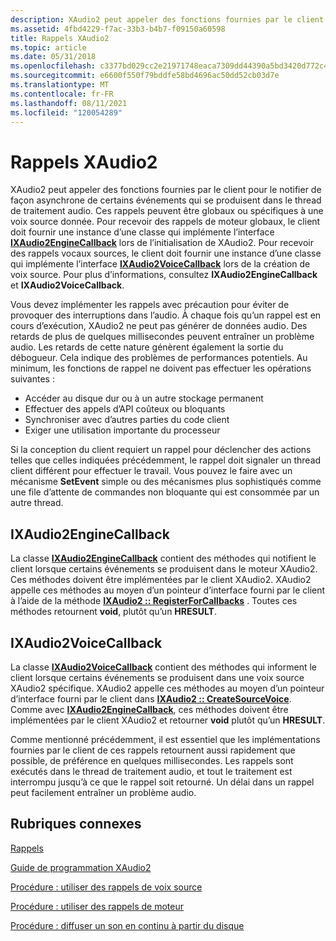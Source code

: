 ```yaml
---
description: XAudio2 peut appeler des fonctions fournies par le client pour le notifier de façon asynchrone de certains événements qui se produisent dans le thread de traitement audio.
ms.assetid: 4fbd4229-f7ac-33b3-b4b7-f09150a60598
title: Rappels XAudio2
ms.topic: article
ms.date: 05/31/2018
ms.openlocfilehash: c3377bd029cc2e21971748eaca7309dd44390a5bd3420d772c45264dfdbd075c
ms.sourcegitcommit: e6600f550f79bddfe58bd4696ac50dd52cb03d7e
ms.translationtype: MT
ms.contentlocale: fr-FR
ms.lasthandoff: 08/11/2021
ms.locfileid: "120054289"
---
```

# <a name="xaudio2-callbacks"></a>Rappels XAudio2

XAudio2 peut appeler des fonctions fournies par le client pour le notifier de façon asynchrone de certains événements qui se produisent dans le thread de traitement audio. Ces rappels peuvent être globaux ou spécifiques à une voix source donnée. Pour recevoir des rappels de moteur globaux, le client doit fournir une instance d’une classe qui implémente l’interface [**IXAudio2EngineCallback**](/windows/desktop/api/xaudio2/nn-xaudio2-ixaudio2enginecallback) lors de l’initialisation de XAudio2. Pour recevoir des rappels vocaux sources, le client doit fournir une instance d’une classe qui implémente l’interface [**IXAudio2VoiceCallback**](/windows/desktop/api/xaudio2/nn-xaudio2-ixaudio2voicecallback) lors de la création de voix source. Pour plus d’informations, consultez **IXAudio2EngineCallback** et **IXAudio2VoiceCallback**.

Vous devez implémenter les rappels avec précaution pour éviter de provoquer des interruptions dans l’audio. À chaque fois qu’un rappel est en cours d’exécution, XAudio2 ne peut pas générer de données audio. Des retards de plus de quelques millisecondes peuvent entraîner un problème audio. Les retards de cette nature génèrent également la sortie du débogueur. Cela indique des problèmes de performances potentiels. Au minimum, les fonctions de rappel ne doivent pas effectuer les opérations suivantes :

-   Accéder au disque dur ou à un autre stockage permanent
-   Effectuer des appels d’API coûteux ou bloquants
-   Synchroniser avec d’autres parties du code client
-   Exiger une utilisation importante du processeur

Si la conception du client requiert un rappel pour déclencher des actions telles que celles indiquées précédemment, le rappel doit signaler un thread client différent pour effectuer le travail. Vous pouvez le faire avec un mécanisme **SetEvent** simple ou des mécanismes plus sophistiqués comme une file d’attente de commandes non bloquante qui est consommée par un autre thread.

## <a name="ixaudio2enginecallback"></a>IXAudio2EngineCallback

La classe [**IXAudio2EngineCallback**](/windows/desktop/api/xaudio2/nn-xaudio2-ixaudio2enginecallback) contient des méthodes qui notifient le client lorsque certains événements se produisent dans le moteur XAudio2. Ces méthodes doivent être implémentées par le client XAudio2. XAudio2 appelle ces méthodes au moyen d’un pointeur d’interface fourni par le client à l’aide de la méthode [**IXAudio2 :: RegisterForCallbacks**](/windows/win32/api/xaudio2/nf-xaudio2-ixaudio2-registerforcallbacks) . Toutes ces méthodes retournent **void**, plutôt qu’un **HRESULT**.

## <a name="ixaudio2voicecallback"></a>IXAudio2VoiceCallback

La classe [**IXAudio2VoiceCallback**](/windows/desktop/api/xaudio2/nn-xaudio2-ixaudio2voicecallback) contient des méthodes qui informent le client lorsque certains événements se produisent dans une voix source XAudio2 spécifique. XAudio2 appelle ces méthodes au moyen d’un pointeur d’interface fourni par le client dans [**IXAudio2 :: CreateSourceVoice**](/windows/win32/api/xaudio2/nf-xaudio2-ixaudio2-createsourcevoice). Comme avec [**IXAudio2EngineCallback**](/windows/desktop/api/xaudio2/nn-xaudio2-ixaudio2enginecallback), ces méthodes doivent être implémentées par le client XAudio2 et retourner **void** plutôt qu’un **HRESULT**.

Comme mentionné précédemment, il est essentiel que les implémentations fournies par le client de ces rappels retournent aussi rapidement que possible, de préférence en quelques millisecondes. Les rappels sont exécutés dans le thread de traitement audio, et tout le traitement est interrompu jusqu’à ce que le rappel soit retourné. Un délai dans un rappel peut facilement entraîner un problème audio.

## <a name="related-topics"></a>Rubriques connexes

<dl> <dt>

[Rappels](callbacks.md)
</dt> <dt>

[Guide de programmation XAudio2](programming-guide.md)
</dt> <dt>

[Procédure : utiliser des rappels de voix source](how-to--use-source-voice-callbacks.md)
</dt> <dt>

[Procédure : utiliser des rappels de moteur](how-to--use-engine-callbacks.md)
</dt> <dt>

[Procédure : diffuser un son en continu à partir du disque](how-to--stream-a-sound-from-disk.md)
</dt> </dl>

 

 

